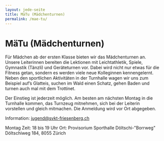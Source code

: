 ```yaml
---
layout: jede-seite
title: MäTu (Mädchenturnen)
permalink: /mae-tu/
---
```


# MäTu (Mädchenturnen)

Für Mädchen ab der ersten Klasse bieten wir das Mädchenturnen an. Unsere Leiterinnen bereiten die Lektionen mit Leichtathletik, Spiele, Gymnastik (Tänzli) und Geräteturnen vor. Dabei wird nicht nur etwas für die Fitness getan, sondern es werden viele neue Kolleginnen kennengelernt. Neben den sportlichen Aktivitäten in der Turnhalle wagen wir uns zum Beispiel auf’s Glatteis, suchen im Wald einen Schatz, gehen Baden und turnen auch mal mit dem Trottinet.

Der Einstieg ist jederzeit möglich. Am besten am nächsten Montag in die Turnhalle kommen, das Turnzeug mitnehmen, sich bei der Leiterin vorstellen und gleich mitmachen.
Die Anmeldung wird vor Ort abgegeben.

 

Information: jugend@svkt-friesenberg.ch

Montag
Zeit: 18 bis 19 Uhr
Ort: Provisorium Sporthalle Döltschi-"Borrweg"
Döltschiweg 184, 8055 Zürich